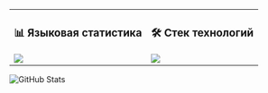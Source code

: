 <table>
  <tr>
    <td>

  <h3>📊 Языковая статистика</h3>
      <img src="https://github-readme-stats.vercel.app/api/top-langs/?username=AlexeyZatonsky&layout=pie&theme=dark&hide=shaderlab,hlsl,mathematica,mako,html,css,shell,makefile,jupyter%20notebook,dockerfile,scilab,java,javascript,c,c++&custom_title=Языковая%20статистика" />

  </td>
  <td>

  <h3>🛠️ Стек технологий</h3>
    <img src="https://skillicons.dev/icons?i=fastapi,python,cs,unity,postgres,vite,ts,react" />

  </td>
  </tr>
</table>

![GitHub Stats](https://github-readme-stats.vercel.app/api?username=AlexeyZatonsky&show_icons=true&theme=tokyonight&count_private=true&hide_rank=false)


<!--
**AlexeyZatonsky/AlexeyZatonsky** is a ✨ _special_ ✨ repository because its `README.md` (this file) appears on your GitHub profile.

Here are some ideas to get you started:

- 🔭 I’m currently working on ...
- 🌱 I’m currently learning ...
- 👯 I’m looking to collaborate on ...
- 🤔 I’m looking for help with ...
- 💬 Ask me about ...
- 📫 How to reach me: ...
- 😄 Pronouns: ...
- ⚡ Fun fact: ...
-->
